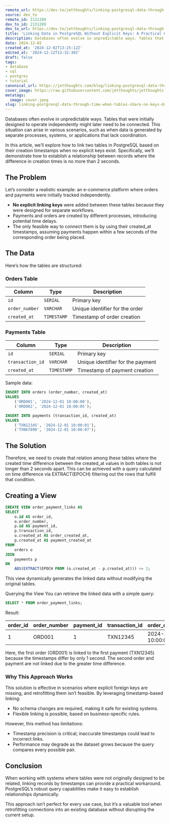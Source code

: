 ```yaml
---
remote_url: https://dev.to/jetthoughts/linking-postgresql-data-through-time-when-tables-share-no-keys-8pf
source: dev_to
remote_id: 2131289
dev_to_id: 2131289
dev_to_url: https://dev.to/jetthoughts/linking-postgresql-data-through-time-when-tables-share-no-keys-8pf
title: 'Linking Data in PostgreSQL Without Explicit Keys: A Practical Guide'
description: Databases often evolve in unpredictable ways. Tables that were initially designed to operate...
date: 2024-12-02
created_at: '2024-12-02T13:25:12Z'
edited_at: '2024-12-12T13:32:30Z'
draft: false
tags:
- database
- sql
- postgres
- tutorial
canonical_url: https://jetthoughts.com/blog/linking-postgresql-data-through-time-when-tables-share-no-keys-database-sql/
cover_image: https://raw.githubusercontent.com/jetthoughts/jetthoughts.github.io/master/content/blog/linking-postgresql-data-through-time-when-tables-share-no-keys-database-sql/cover.jpeg
metatags:
  image: cover.jpeg
slug: linking-postgresql-data-through-time-when-tables-share-no-keys-database-sql
---
```

Databases often evolve in unpredictable ways. Tables that were initially designed to operate independently might later need to be connected. This situation can arise in various scenarios, such as when data is generated by separate processes, systems, or applications that lack coordination.

In this article, we’ll explore how to link two tables in PostgreSQL based on their creation timestamps when no explicit keys exist. Specifically, we’ll demonstrate how to establish a relationship between records where the difference in creation times is no more than 2 seconds.

## The Problem

Let’s consider a realistic example: an e-commerce platform where orders and payments were initially tracked independently.

- **No explicit linking keys** were added between these tables because they were designed for separate workflows.
- Payments and orders are created by different processes, introducing potential time delays.
- The only feasible way to connect them is by using their created_at timestamps, assuming payments happen within a few seconds of the corresponding order being placed.

## The Data

Here’s how the tables are structured:

### Orders Table  

| Column       | Type        | Description                    |  
|--------------|-------------|--------------------------------|  
| `id`         | `SERIAL`    | Primary key                    |  
| `order_number` | `VARCHAR` | Unique identifier for the order|  
| `created_at` | `TIMESTAMP` | Timestamp of order creation    |  

### Payments Table

| Column         | Type        | Description                       |  
|----------------|-------------|-----------------------------------|  
| `id`           | `SERIAL`    | Primary key                       |  
| `transaction_id` | `VARCHAR` | Unique identifier for the payment |  
| `created_at`   | `TIMESTAMP` | Timestamp of payment creation     |  

Sample data:

```sql
INSERT INTO orders (order_number, created_at)
VALUES
    ('ORD001', '2024-12-01 10:00:00'),
    ('ORD002', '2024-12-01 10:00:05');

INSERT INTO payments (transaction_id, created_at)
VALUES
    ('TXN12345', '2024-12-01 10:00:01'),
    ('TXN67890', '2024-12-01 10:00:07');
```

## The Solution

Therefore, we need to create that relation among these tables where the created time difference between the created_at values in both tables is not longer than 2 seconds apart. This can be achieved with a query calculated on time difference via EXTRACT(EPOCH) filtering out the rows that fulfill that condition.

## Creating a View

```sql
CREATE VIEW order_payment_links AS
SELECT
    o.id AS order_id,
    o.order_number,
    p.id AS payment_id,
    p.transaction_id,
    o.created_at AS order_created_at,
    p.created_at AS payment_created_at
FROM
    orders o
JOIN
    payments p
ON
    ABS(EXTRACT(EPOCH FROM (o.created_at - p.created_at))) <= 2;
```

This view dynamically generates the linked data without modifying the original tables.

Querying the View
You can retrieve the linked data with a simple query:

```sql
SELECT * FROM order_payment_links;
```

Result:

| order_id | order_number | payment_id | transaction_id | order_created_at      | payment_created_at    |  
|----------|--------------|------------|----------------|-----------------------|-----------------------|  
| 1        | ORD001       | 1          | TXN12345       | 2024-12-01 10:00:00  | 2024-12-01 10:00:01   |  

Here, the first order (ORD001) is linked to the first payment (TXN12345) because the timestamps differ by only 1 second. The second order and payment are not linked due to the greater time difference.

### Why This Approach Works

This solution is effective in scenarios where explicit foreign keys are missing, and retrofitting them isn’t feasible. By leveraging timestamp-based linking:

- No schema changes are required, making it safe for existing systems.
- Flexible linking is possible, based on business-specific rules.

However, this method has limitations:

- Timestamp precision is critical; inaccurate timestamps could lead to incorrect links.
- Performance may degrade as the dataset grows because the query compares every possible pair.

## Conclusion

When working with systems where tables were not originally designed to be related, linking records by timestamps can provide a practical workaround. PostgreSQL’s robust query capabilities make it easy to establish relationships dynamically.

This approach isn’t perfect for every use case, but it’s a valuable tool when retrofitting connections into an existing database without disrupting the current setup.
